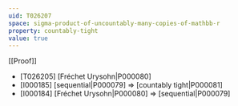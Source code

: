 ```yaml
---
uid: T026207
space: sigma-product-of-uncountably-many-copies-of-mathbb-r
property: countably-tight
value: true
---
```

[[Proof]]

* [T026205] [Fréchet Urysohn|P000080]
* [I000185] [sequential|P000079] => [countably tight|P000081]
* [I000184] [Fréchet Urysohn|P000080] => [sequential|P000079]

